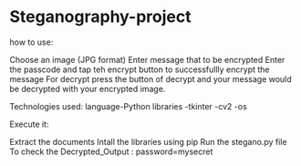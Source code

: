 # Steganography-project
how to use:

Choose an image (JPG format)
Enter message that to be encrypted 
Enter the passcode and tap teh encrypt button to successfullly encrypt the message
For decrypt press the button of decrypt and your message would be decrypted with your encrypted image.

Technologies used: language-Python libraries -tkinter -cv2 -os 

Execute it:

Extract the documents
Intall the libraries using pip
Run the stegano.py file
To check the Decrypted_Output : password=mysecret
